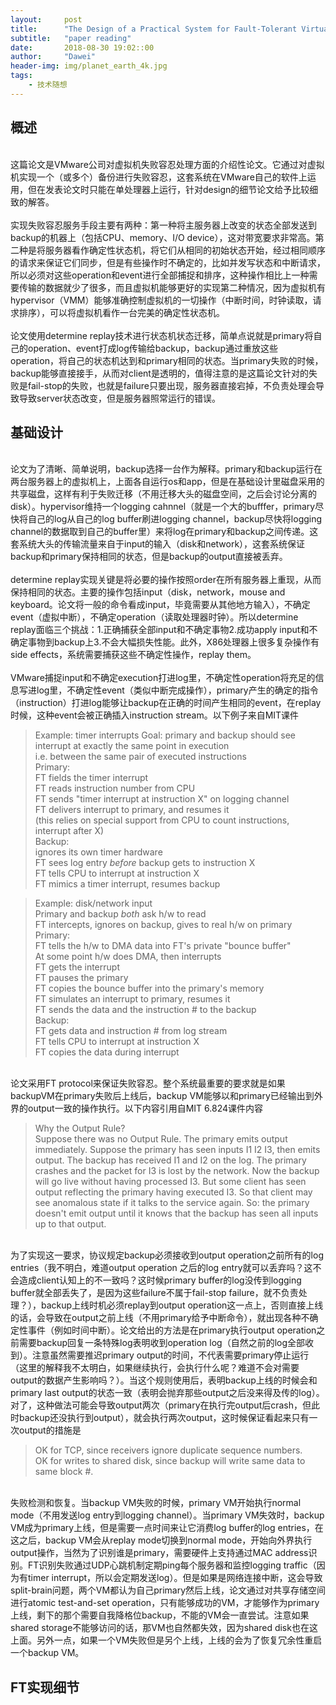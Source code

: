 ```yaml
---
layout:     post
title:      "The Design of a Practical System for Fault-Tolerant Virtual Machines"
subtitle:   "paper reading"
date:       2018-08-30 19:02::00
author:     "Dawei"
header-img: img/planet_earth_4k.jpg
tags:
    - 技术随想
---
```


## 概述
<br>这篇论文是VMware公司对虚拟机失败容忍处理方面的介绍性论文。它通过对虚拟机实现一个（或多个）备份进行失败容忍，这套系统在VMware自己的软件上运用，但在发表论文时只能在单处理器上运行，针对design的细节论文给予比较细致的解答。<br/>
<br>实现失败容忍服务手段主要有两种：第一种将主服务器上改变的状态全部发送到backup的机器上（包括CPU、memory、I/O device），这对带宽要求非常高。第二种是将服务器看作确定性状态机，将它们从相同的初始状态开始，经过相同顺序的请求来保证它们同步，但是有些操作时不确定的，比如并发写状态和中断请求，所以必须对这些operation和event进行全部捕捉和排序，这种操作相比上一种需要传输的数据就少了很多，而且虚拟机能够更好的实现第二种情况，因为虚拟机有hypervisor（VMM）能够准确控制虚拟机的一切操作（中断时间，时钟读取，请求排序），可以将虚拟机看作一台完美的确定性状态机。<br/>
<br>论文使用determine replay技术进行状态机状态迁移，简单点说就是primary将自己的operation、event打成log传输给backup，backup通过重放这些operation，将自己的状态机达到和primary相同的状态。当primary失败的时候，backup能够直接接手，从而对client是透明的，值得注意的是这篇论文针对的失败是fail-stop的失败，也就是failure只要出现，服务器直接宕掉，不负责处理会导致导致server状态改变，但是服务器照常运行的错误。<br/>

## 基础设计
<br>论文为了清晰、简单说明，backup选择一台作为解释。primary和backup运行在两台服务器上的虚拟机上，上面各自运行os和app，但是在基础设计里磁盘采用的共享磁盘，这样有利于失败迁移（不用迁移大头的磁盘空间，之后会讨论分离的disk）。hypervisor维持一个logging cahnnel（就是一个大的bufffer，primary尽快将自己的log从自己的log buffer刷进logging channel，backup尽快将logging channel的数据取到自己的buffer里）来将log在primary和backup之间传递。这套系统大头的传输流量来自于input的输入（disk和network），这套系统保证backup和primary保持相同的状态，但是backup的output直接被丢弃。<br/>
<br>determine replay实现关键是将必要的操作按照order在所有服务器上重现，从而保持相同的状态。主要的操作包括input（disk，network，mouse and keyboard。论文将一般的命令看成input，毕竟需要从其他地方输入），不确定event（虚拟中断），不确定operation（读取处理器时钟）。所以determine replay面临三个挑战：1.正确捕获全部input和不确定事物2.成功apply input和不确定事物到backup上3.不会大幅损失性能。此外，X86处理器上很多复杂操作有side effects，系统需要捕获这些不确定性操作，replay them。<br/>
<br>VMware捕捉input和不确定execution打进log里，不确定性operation将充足的信息写进log里，不确定性event（类似中断完成操作），primary产生的确定的指令（instruction）打进log能够让backup在正确的时间产生相同的event，在replay时候，这种event会被正确插入instruction stream。以下例子来自MIT课件<br/>
>Example: timer interrupts
Goal: primary and backup should see interrupt at exactly the same point in   execution  
    i.e. between the same pair of executed instructions  
  Primary:  
    FT fields the timer interrupt  
    FT reads instruction number from CPU  
    FT sends "timer interrupt at instruction X" on logging channel  
    FT delivers interrupt to primary, and resumes it  
    (this relies on special support from CPU to count instructions, interrupt   after X)  
  Backup:  
    ignores its own timer hardware  
    FT sees log entry *before* backup gets to instruction X  
    FT tells CPU to interrupt at instruction X  
    FT mimics a timer interrupt, resumes backup  

>Example: disk/network input  
  Primary and backup *both* ask h/w to read  
    FT intercepts, ignores on backup, gives to real h/w on primary  
  Primary:  
    FT tells the h/w to DMA data into FT's private "bounce buffer"  
    At some point h/w does DMA, then interrupts  
    FT gets the interrupt  
    FT pauses the primary  
    FT copies the bounce buffer into the primary's memory  
    FT simulates an interrupt to primary, resumes it  
    FT sends the data and the instruction # to the backup  
  Backup:  
    FT gets data and instruction # from log stream  
    FT tells CPU to interrupt at instruction X  
    FT copies the data during interrupt  

<br>论文采用FT protocol来保证失败容忍。整个系统最重要的要求就是如果backupVM在primary失败后上线后，backup VM能够以和primary已经输出到外界的output一致的操作执行。以下内容引用自MIT 6.824课件内容<br/>
>Why the Output Rule?  
  Suppose there was no Output Rule.
  The primary emits output immediately.
  Suppose the primary has seen inputs I1 I2 I3, then emits output.
  The backup has received I1 and I2 on the log.
  The primary crashes and the packet for I3 is lost by the network.
  Now the backup will go live without having processed I3.
    But some client has seen output reflecting the primary having executed I3.
    So that client may see anomalous state if it talks to the service again.
  So: the primary doesn't emit output until it knows that the backup
    has seen all inputs up to that output.

<br>为了实现这一要求，协议规定backup必须接收到output operation之前所有的log entries（我不明白，难道output operation 之后的log entry就可以丢弃吗？这不会造成client认知上的不一致吗？这时候primary buffer的log没传到logging buffer就全部丢失了，是因为这些failure不属于fail-stop failure，就不负责处理？），backup上线时机必须replay到output operation这一点上，否则直接上线的话，会导致在output之前上线（不用primary给予中断命令），就出现各种不确定性事件（例如时间中断）。论文给出的方法是在primary执行output operation之前需要backup回复一条特殊log表明收到operation log（自然之前的log全部收到）。注意虽然需要推迟primary output的时间，不代表需要primary停止运行（这里的解释我不太明白，如果继续执行，会执行什么呢？难道不会对需要output的数据产生影响吗？）。当这个规则使用后，表明backup上线的时候会和primary last output的状态一致（表明会抛弃那些output之后没来得及传的log）。对了，这种做法可能会导致output两次（primary在执行完output后crash，但此时backup还没执行到output），就会执行两次output，这时候保证看起来只有一次output的措施是
>  OK for TCP, since receivers ignore duplicate sequence numbers.  
   OK for writes to shared disk, since backup will write same data to same block #.

<br>失败检测和恢复。当backup VM失败的时候，primary VM开始执行normal mode（不用发送log entry到logging channel）。当primary VM失效时，backup VM成为primary上线，但是需要一点时间来让它消费log buffer的log entries，在这之后，backup VM会从replay mode切换到normal mode，开始向外界执行output操作，当然为了识别谁是primary，需要硬件上支持通过MAC address识别。FT识别失败通过UDP心跳机制定期ping每个服务器和监控logging traffic（因为有timer interrupt，所以会定期发送log）。但是如果是网络连接中断，这会导致split-brain问题，两个VM都认为自己primary然后上线，论文通过对共享存储空间进行atomic test-and-set operation，只有能够成功的VM，才能够作为primary上线，剩下的那个需要自我降格位backup，不能的VM会一直尝试。注意如果shared storage不能够访问的话，那VM也自然都失效，因为shared disk也在这上面。另外一点，如果一个VM失败但是另个上线，上线的会为了恢复冗余性重启一个backup VM。<br/>

## FT实现细节
